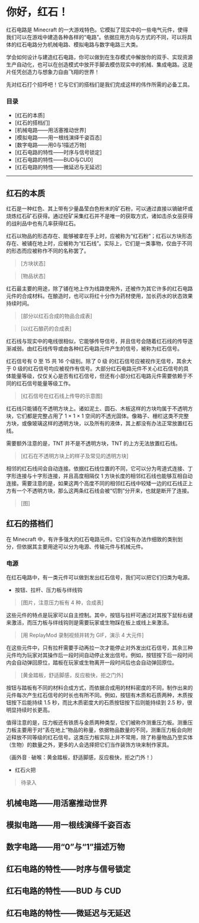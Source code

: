 # 你好，红石！

红石电路是 Minecraft 的一大游戏特色。它模拟了现实中的一些电气元件，使得我们可以在游戏中建造各种各样的“电路”。依据应用方向与方式的不同，可以将具体的红石电路分为机械电路、模拟电路与数字电路三大类。

学会如何设计与建造红石电路，你可以做到在生存模式中解放你的双手、实现资源生产自动化，也可以在创造模式中放开手脚去模仿现实中的机械、集成电路。这是片任凭创造力与想象力自由飞翔的世界！

先对红石打个招呼吧！它与它们的搭档们是我们完成这样的伟作所需的必备工具。

### 目录
* [红石的本质]
* [红石的搭档们]
* [机械电路——用活塞推动世界]
* [模拟电路——用一根线演绎千姿百态]
* [数字电路——用0与1描述万物]
* [红石电路的特性——时序与信号锁定]
* [红石电路的特性——BUD与CUD]
* [红石电路的特性——微延迟与无延迟]


***


## 红石的本质

红石是一种红色、其上带有少量晶莹白色粉末的矿石粉，可以通过直接以镐破坏或烧炼红石矿石获得。通过挖矿采集红石并不是唯一的获取方式，诸如击杀女巫获得的战利品中也有几率获得红石。

红石以物品的形态存在、能够被拿在手上时，应被称为“红石粉”；红石以方块形态存在、被铺在地上时，应被称为“红石线”。实际上，它们是一类事物，仅由于不同的形态而应被称作不同的名称罢了。

> [方块状态]

> [物品状态]

红石最主要的用途，除了铺在地上作为线路使用外，还被作为其它许多的红石电路元件的合成材料。在酿造时，也可以将红十分作为药材使用，加长药水的状态效果持续时间。

> [部分以红石合成的物品合成表]

> [以红石酿药的合成表]

红石线与现实中的电线很相似，它能够传导信号，并且信号会随着红石线的传导逐渐减弱。由红石线传导或由各种红石电路元件产生的信号，被称为红石信号。

红石信号有 0 至 15 共 16 个级别。除了 0 级 的红石信号应被视作无信号，其余大于 0 级的红石信号均应被视作有信号。大部分红石电路元件不关心红石信号的具体能量等级，仅仅关心是否有红石信号，但还有小部分红石电路元件需要依赖于不同的红石信号能量等级工作。

> [红石信号在红石线上传导的示意图]

红石线只能铺在不透明方块上。诸如泥土、圆石、木板这样的方块均属于不透明方块，它们都是完整占用了 1 × 1 × 1 空间的不透光固体。像箱子、栅栏这类不完整方块，或像玻璃这样的透明方块，以及所有的液体，其上都没有办法正常放置红石线。

需要额外注意的是，TNT 并不是不透明方块，TNT 的上方无法放置红石线。

> [红石在不透明方块上的样子及常见的透明方块]

相邻的红石线间会自动连接。依据红石线位置的不同，它可以分为弯道式连接、丁字形连接与十字形连接，并且高度相隔仅 1 方块长度的相邻红石线也能够互相自动连接。需要注意的是，如果这两个高度不同的相邻红石线中较矮一边的红石线正上方有一个不透明方块，那么这两条红石线会被“切割”分开来，也就是断开了连接。

> [图]

## 红石的搭档们

在 Minecraft 中，有许多强大的红石电路元件。它们没有办法作细致的类别划分，但依据其主要用途可以分为电源、传输元件与机械元件。

### 电源

在红石电路中，有一类元件可以做到发出红石信号，我们可以把它们归类为电源。

- 按钮、拉杆、压力板与绊线钩

> [图片，注意压力板有 4 种，合成表]

这些元件的特点是玩家可以自主控制。其中，按钮与拉杆可通过对其按下鼠标右键来激活，而压力板与绊线钩则是需要玩家或生物踩在板上或线上来激活。

> [用 ReplayMod 录制视频并转为 GIF，演示 4 大元件]

在这些元件中，只有拉杆需要手动再拉一次才能停止对外发出红石信号，其余三种元件均为玩家对其操作后一段时间自动停止发出信号。例如，按钮按下后一段时间内会自动弹回原位，踏板在玩家或生物离开一段时间后也会自动弹回原位。

> [黄金踏板，舒适脚感，反应极快，拒之门外]

按钮与踏板有不同的材料合成方式，而依据合成用的材料密度的不同，制作出来的元件每次产生红石信号的时长也有所不同。例如，按钮有木质和石质两种，木质按钮按下后能持续 1.5 秒，而比木质密度大的石质按钮按下后则能持续到 2.5 秒，很明显持续时长更高。

值得注意的是，压力板还有铁质与金质两种类型，它们被称作测重压力板。测重压力板主要用于对“丢在地上”物品的称量，依据物品数量的不同，测重压力板会向附近释放不同等级的红石信号。这类压力板实际上并不常用，除了称量物品乃至实体（生物）的数量之外，更多的人会选择把它们当作装饰方块来制作家具。

（画外音 · 破喉：黄金踏板，舒适脚感，反应极快，拒之门外！）

- 红石火把

> 待录入

## 机械电路——用活塞推动世界

## 模拟电路——用一根线演绎千姿百态

## 数字电路——用“0”与“1”描述万物

## 红石电路的特性——时序与信号锁定

## 红石电路的特性——BUD 与 CUD

## 红石电路的特性——微延迟与无延迟
